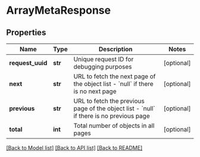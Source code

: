 # ArrayMetaResponse

## Properties
Name | Type | Description | Notes
------------ | ------------- | ------------- | -------------
**request_uuid** | **str** | Unique request ID for debugging purposes | [optional] 
**next** | **str** | URL to fetch the next page of the object list - &#x60;null&#x60; if there is no next page  | [optional] 
**previous** | **str** | URL to fetch the previous page of the object list - &#x60;null&#x60; if there is no previous page  | [optional] 
**total** | **int** | Total number of objects in all pages  | [optional] 

[[Back to Model list]](../README.md#documentation-for-models) [[Back to API list]](../README.md#documentation-for-api-endpoints) [[Back to README]](../README.md)


